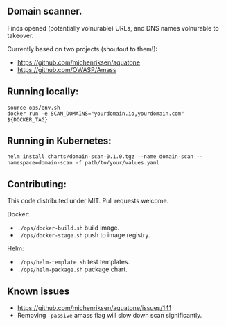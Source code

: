 ## Domain scanner. 
Finds opened (potentially volnurable) URLs, and DNS names volnurable to takeover.

Currently based on two projects (shoutout to them!):
- https://github.com/michenriksen/aquatone
- https://github.com/OWASP/Amass

## Running locally:
```
source ops/env.sh
docker run -e SCAN_DOMAINS="yourdomain.io,yourdomain.com" ${DOCKER_TAG}
```
## Running in Kubernetes:
```
helm install charts/domain-scan-0.1.0.tgz --name domain-scan --namespace=domain-scan -f path/to/your/values.yaml
```

## Contributing:
This code distributed under MIT. Pull requests welcome.

Docker:
- `./ops/docker-build.sh` build image.
- `./ops/docker-stage.sh` push to image registry.

Helm:
- `./ops/helm-template.sh` test templates.
- `./ops/helm-package.sh` package chart.

## Known issues
- https://github.com/michenriksen/aquatone/issues/141
- Removing `-passive` amass flag will slow down scan significantly.